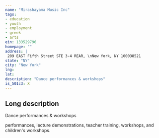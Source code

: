 ```yaml
---
name: "Mirashayama Music Inc"
tags:
- education
- youth
- employment
- greek
- arts
ein: 133529796
homepage: ""
address: |
 209 EAST Fifth Street STE 3-4 REAR, \nNew York, NY 100038521
state: "NY"
city: "New York"
lng: 
lat: 
description: "Dance performances & workshops"
is_501c3: X
---
```


## Long description

Dance performances & workshops
  
  performances, lecture demonstrations, teacher training, workshops, and children's workshops. 
